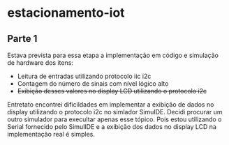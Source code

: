 # estacionamento-iot

## Parte 1
Estava prevista para essa etapa a implementação em código e simulação de hardware dos itens:


* Leitura de entradas utilizando protocolo iic i2c
* Contagem do número de sinais com nível lógico alto
* ~~Exibição desses valores no display LCD utilizando o protocolo i2c~~


Entretato encontrei dificildades em implementar a exibição de dados no display utilizando o protocolo i2c no simlador SimuIDE. Decidi procurar um outro simulador para execultar apenas esse tópico. Pois estou utilizando o Serial fornecido pelo SimulIDE e a exibição dos dados no display LCD na implementação real é simples.
